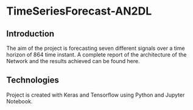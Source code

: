 # TimeSeriesForecast-AN2DL

## Introduction 
The aim of the project is forecasting seven different signals over a time horizon of 864 time instant. A complete report of the architecture of the Network and the results achieved can be found here.

## Technologies
Project is created with Keras and Tensorflow using Python and Jupyter Notebook.
